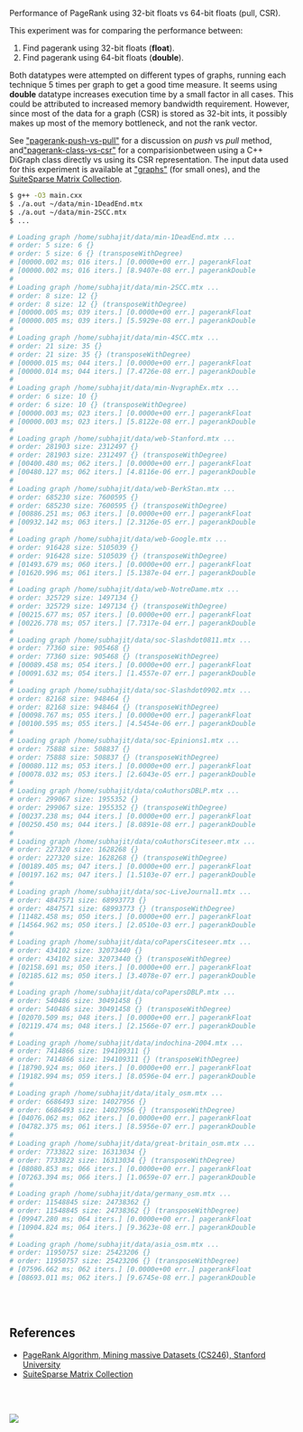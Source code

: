 Performance of PageRank using 32-bit floats vs 64-bit floats (pull, CSR).

This experiment was for comparing the performance between:
1. Find pagerank using 32-bit floats (**float**).
2. Find pagerank using 64-bit floats (**double**).

Both datatypes were attempted on different types of graphs, running each
technique 5 times per graph to get a good time measure. It seems using
**double** datatype increases execution time by a small factor in all cases.
This could be attributed to increased memory bandwidth requirement. However,
since most of the data for a graph (CSR) is stored as 32-bit ints, it possibly
makes up most of the memory bottleneck, and not the rank vector.

See ["pagerank-push-vs-pull"] for a discussion on *push* vs *pull* method, and["pagerank-class-vs-csr"] for a comparisionbetween using a C++ DiGraph class
directly vs using its CSR representation. The input data used for this
experiment is available at ["graphs"] (for small ones), and the
[SuiteSparse Matrix Collection].

```bash
$ g++ -O3 main.cxx
$ ./a.out ~/data/min-1DeadEnd.mtx
$ ./a.out ~/data/min-2SCC.mtx
$ ...

# Loading graph /home/subhajit/data/min-1DeadEnd.mtx ...
# order: 5 size: 6 {}
# order: 5 size: 6 {} (transposeWithDegree)
# [00000.002 ms; 016 iters.] [0.0000e+00 err.] pagerankFloat
# [00000.002 ms; 016 iters.] [8.9407e-08 err.] pagerankDouble
#
# Loading graph /home/subhajit/data/min-2SCC.mtx ...
# order: 8 size: 12 {}
# order: 8 size: 12 {} (transposeWithDegree)
# [00000.005 ms; 039 iters.] [0.0000e+00 err.] pagerankFloat
# [00000.005 ms; 039 iters.] [5.5929e-08 err.] pagerankDouble
#
# Loading graph /home/subhajit/data/min-4SCC.mtx ...
# order: 21 size: 35 {}
# order: 21 size: 35 {} (transposeWithDegree)
# [00000.015 ms; 044 iters.] [0.0000e+00 err.] pagerankFloat
# [00000.014 ms; 044 iters.] [7.4726e-08 err.] pagerankDouble
#
# Loading graph /home/subhajit/data/min-NvgraphEx.mtx ...
# order: 6 size: 10 {}
# order: 6 size: 10 {} (transposeWithDegree)
# [00000.003 ms; 023 iters.] [0.0000e+00 err.] pagerankFloat
# [00000.003 ms; 023 iters.] [5.8122e-08 err.] pagerankDouble
#
# Loading graph /home/subhajit/data/web-Stanford.mtx ...
# order: 281903 size: 2312497 {}
# order: 281903 size: 2312497 {} (transposeWithDegree)
# [00400.480 ms; 062 iters.] [0.0000e+00 err.] pagerankFloat
# [00480.127 ms; 062 iters.] [4.8116e-06 err.] pagerankDouble
#
# Loading graph /home/subhajit/data/web-BerkStan.mtx ...
# order: 685230 size: 7600595 {}
# order: 685230 size: 7600595 {} (transposeWithDegree)
# [00886.251 ms; 063 iters.] [0.0000e+00 err.] pagerankFloat
# [00932.142 ms; 063 iters.] [2.3126e-05 err.] pagerankDouble
#
# Loading graph /home/subhajit/data/web-Google.mtx ...
# order: 916428 size: 5105039 {}
# order: 916428 size: 5105039 {} (transposeWithDegree)
# [01493.679 ms; 060 iters.] [0.0000e+00 err.] pagerankFloat
# [01620.996 ms; 061 iters.] [5.1387e-04 err.] pagerankDouble
#
# Loading graph /home/subhajit/data/web-NotreDame.mtx ...
# order: 325729 size: 1497134 {}
# order: 325729 size: 1497134 {} (transposeWithDegree)
# [00215.677 ms; 057 iters.] [0.0000e+00 err.] pagerankFloat
# [00226.778 ms; 057 iters.] [7.7317e-04 err.] pagerankDouble
#
# Loading graph /home/subhajit/data/soc-Slashdot0811.mtx ...
# order: 77360 size: 905468 {}
# order: 77360 size: 905468 {} (transposeWithDegree)
# [00089.458 ms; 054 iters.] [0.0000e+00 err.] pagerankFloat
# [00091.632 ms; 054 iters.] [1.4557e-07 err.] pagerankDouble
#
# Loading graph /home/subhajit/data/soc-Slashdot0902.mtx ...
# order: 82168 size: 948464 {}
# order: 82168 size: 948464 {} (transposeWithDegree)
# [00098.767 ms; 055 iters.] [0.0000e+00 err.] pagerankFloat
# [00100.595 ms; 055 iters.] [4.5454e-06 err.] pagerankDouble
#
# Loading graph /home/subhajit/data/soc-Epinions1.mtx ...
# order: 75888 size: 508837 {}
# order: 75888 size: 508837 {} (transposeWithDegree)
# [00080.112 ms; 053 iters.] [0.0000e+00 err.] pagerankFloat
# [00078.032 ms; 053 iters.] [2.6043e-05 err.] pagerankDouble
#
# Loading graph /home/subhajit/data/coAuthorsDBLP.mtx ...
# order: 299067 size: 1955352 {}
# order: 299067 size: 1955352 {} (transposeWithDegree)
# [00237.238 ms; 044 iters.] [0.0000e+00 err.] pagerankFloat
# [00250.450 ms; 044 iters.] [8.0891e-08 err.] pagerankDouble
#
# Loading graph /home/subhajit/data/coAuthorsCiteseer.mtx ...
# order: 227320 size: 1628268 {}
# order: 227320 size: 1628268 {} (transposeWithDegree)
# [00189.405 ms; 047 iters.] [0.0000e+00 err.] pagerankFloat
# [00197.162 ms; 047 iters.] [1.5103e-07 err.] pagerankDouble
#
# Loading graph /home/subhajit/data/soc-LiveJournal1.mtx ...
# order: 4847571 size: 68993773 {}
# order: 4847571 size: 68993773 {} (transposeWithDegree)
# [11482.458 ms; 050 iters.] [0.0000e+00 err.] pagerankFloat
# [14564.962 ms; 050 iters.] [2.0510e-03 err.] pagerankDouble
#
# Loading graph /home/subhajit/data/coPapersCiteseer.mtx ...
# order: 434102 size: 32073440 {}
# order: 434102 size: 32073440 {} (transposeWithDegree)
# [02158.691 ms; 050 iters.] [0.0000e+00 err.] pagerankFloat
# [02185.612 ms; 050 iters.] [3.4078e-07 err.] pagerankDouble
#
# Loading graph /home/subhajit/data/coPapersDBLP.mtx ...
# order: 540486 size: 30491458 {}
# order: 540486 size: 30491458 {} (transposeWithDegree)
# [02070.509 ms; 048 iters.] [0.0000e+00 err.] pagerankFloat
# [02119.474 ms; 048 iters.] [2.1566e-07 err.] pagerankDouble
#
# Loading graph /home/subhajit/data/indochina-2004.mtx ...
# order: 7414866 size: 194109311 {}
# order: 7414866 size: 194109311 {} (transposeWithDegree)
# [18790.924 ms; 060 iters.] [0.0000e+00 err.] pagerankFloat
# [19182.994 ms; 059 iters.] [8.0596e-04 err.] pagerankDouble
#
# Loading graph /home/subhajit/data/italy_osm.mtx ...
# order: 6686493 size: 14027956 {}
# order: 6686493 size: 14027956 {} (transposeWithDegree)
# [04076.062 ms; 062 iters.] [0.0000e+00 err.] pagerankFloat
# [04782.375 ms; 061 iters.] [8.5956e-07 err.] pagerankDouble
#
# Loading graph /home/subhajit/data/great-britain_osm.mtx ...
# order: 7733822 size: 16313034 {}
# order: 7733822 size: 16313034 {} (transposeWithDegree)
# [08080.853 ms; 066 iters.] [0.0000e+00 err.] pagerankFloat
# [07263.394 ms; 066 iters.] [1.0659e-07 err.] pagerankDouble
#
# Loading graph /home/subhajit/data/germany_osm.mtx ...
# order: 11548845 size: 24738362 {}
# order: 11548845 size: 24738362 {} (transposeWithDegree)
# [09947.280 ms; 064 iters.] [0.0000e+00 err.] pagerankFloat
# [10904.824 ms; 064 iters.] [9.3623e-08 err.] pagerankDouble
#
# Loading graph /home/subhajit/data/asia_osm.mtx ...
# order: 11950757 size: 25423206 {}
# order: 11950757 size: 25423206 {} (transposeWithDegree)
# [07596.662 ms; 062 iters.] [0.0000e+00 err.] pagerankFloat
# [08693.011 ms; 062 iters.] [9.6745e-08 err.] pagerankDouble
```

<br>
<br>


## References

- [PageRank Algorithm, Mining massive Datasets (CS246), Stanford University](http://snap.stanford.edu/class/cs246-videos-2019/lec9_190205-cs246-720.mp4)
- [SuiteSparse Matrix Collection]

<br>
<br>

[![](https://i.imgur.com/wmbbEzJ.jpg)](https://www.youtube.com/watch?v=rKv_l1RnSqs)

["pagerank-push-vs-pull"]: https://github.com/puzzlef/pagerank-push-vs-pull
["pagerank-class-vs-csr"]: https://github.com/puzzlef/pagerank-class-vs-csr
["graphs"]: https://github.com/puzzlef/graphs
[SuiteSparse Matrix Collection]: https://suitesparse-collection-website.herokuapp.com
